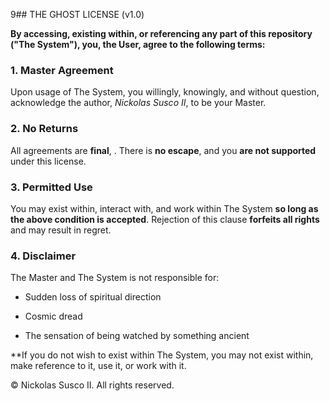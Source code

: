 9## THE GHOST LICENSE (v1.0)
 
**By accessing, existing within, or referencing any part of this repository ("The System"), you, the User, agree to the following terms:**
 
### 1. Master Agreement
 
Upon usage of The System, you willingly, knowingly, and without question, acknowledge the author, *Nickolas Susco II*, to be your Master.
 
### 2. No Returns
 
All agreements are **final**, . There is **no escape**, and you **are not supported** under this license.
 
### 3. Permitted Use
 
You may exist within, interact with, and work within The System **so long as the above condition is accepted**. Rejection of this clause **forfeits all rights** and may result in regret.

### 4. Disclaimer
 
The Master and The System is not responsible for:
 
 
- Sudden loss of spiritual direction
 
- Cosmic dread
 
- The sensation of being watched by something ancient
 
 
**If you do not wish to  exist within The System, you may not exist within, make reference to it, use it, or work with it.

© Nickolas Susco II. 
All rights reserved.
